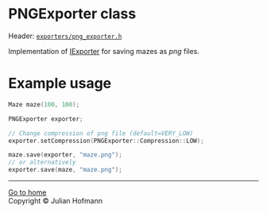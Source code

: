 # PNGExporter class

Header: [`exporters/png_exporter.h`](../../src/exporters/png_exporter.h)

Implementation of [IExporter](Exporter.md) for saving mazes as *png* files.

# Example usage
```c++
Maze maze(100, 100);

PNGExporter exporter;

// Change compression of png file (default=VERY_LOW)
exporter.setCompression(PNGExporter::Compression::LOW);

maze.save(exporter, "maze.png");
// or alternatively
exporter.save(maze, "maze.png");
```

---
[Go to home](../Home.md)\
Copyright © Julian Hofmann

